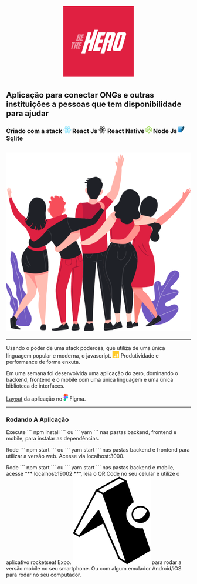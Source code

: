 <h1 align="center">
    <img src="./mobile/assets/icon.png"/>
</h1>


<h2 aling="center"> 
    Aplicação para conectar ONGs e outras   instituições a pessoas que tem disponibilidade para ajudar 
</h2>

<h3>
    Criado com a stack 
    <img src="./assets/react.png" height="18"/> React Js
    <img src="./assets/react-native.png" height="18"/> React Native
    <img src="./assets/node.png" height="18" /> Node Js
    <img src="./assets/sqlite.png" height="18" /> Sqlite
</h3>

<h2 aling="center">
    <img src="./assets/heroes.png" />
</h2>

---

<p> 
    Usando o poder de uma stack poderosa, que utiliza de uma única linguagem popular e moderna, o javascript.
    <img src="./assets/js.png" height="18" />
    Produtividade e performance de forma enxuta. 
</p>

<p>
    Em uma semana foi desenvolvida uma aplicação do zero, dominando o backend, frontend e o mobile com uma única linguagem e uma única biblioteca de interfaces.
</p>

[Layout](https://www.figma.com/file/2C2yvw7jsCOGmaNUDftX9n/Be-The-Hero---OmniStack-11?node-id=0%3A1) da aplicação no
<img src="assets/figma.png" height="18" />
Figma.

---

### Rodando A Aplicação

<p>
    Execute ``` npm install ``` ou ``` yarn  ``` nas pastas backend, frontend e mobile, para instalar as dependências.
</p>

<p>
    Rode ``` npm start ``` ou ``` yarn start ``` nas pastas backend e frontend para utilizar a versão web. Acesse via localhost:3000.
</p>

<p>
    Rode ``` npm start ``` ou ``` yarn start ``` nas pastas backend e mobile, acesse *** localhost:19002 ***, leia o QR Code no seu celular e utilize o aplicativo rocketseat Expo.
    <img src="./assets/expo.png" heigh="18" />
    para rodar a versão mobile no seu smartphone. Ou com algum emulador Android/iOS para rodar no seu computador.
</p>
